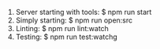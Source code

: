 1. Server starting with tools: $ npm run start
2. Simply starting: $ npm run open:src
3. Linting: $ npm run lint:watch
4. Testing: $ npm run test:watchg

